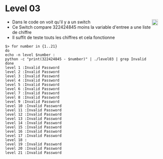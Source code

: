 # Level 03
<a href="/level04"><img align='right' width=20x height=auto src="https://cdn.onlinewebfonts.com/svg/img_68680.png"></img></a>

- Dans le code on voit qu'il y a un switch
- Ce Switch compare 322424845 moins la variable d'entree a une liste de chiffre
- Il suffit de teste touts les chiffres et cela fonctionne
```
$> for number in {1..21}
do
echo -n level $number :
python -c "print(322424845 - $number)" | ./level03 | grep Invalid
done
level 1 :Invalid Password
level 2 :Invalid Password
level 3 :Invalid Password
level 4 :Invalid Password
level 5 :Invalid Password
level 6 :Invalid Password
level 7 :Invalid Password
level 8 :Invalid Password
level 9 :Invalid Password
level 10 :Invalid Password
level 11 :Invalid Password
level 12 :Invalid Password
level 13 :Invalid Password
level 14 :Invalid Password
level 15 :Invalid Password
level 16 :Invalid Password
level 17 :Invalid Password
level 18 :
level 19 :Invalid Password
level 20 :Invalid Password
level 21 :Invalid Password
```
